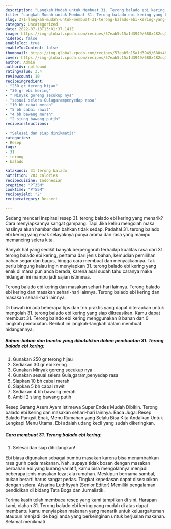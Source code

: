 ```yaml
---
description: "Langkah Mudah untuk Membuat 31. Terong balado ebi kering yang Lezat"
title: "Langkah Mudah untuk Membuat 31. Terong balado ebi kering yang Lezat"
slug: 271-langkah-mudah-untuk-membuat-31-terong-balado-ebi-kering-yang-lezat
category: Uncategorized
date: 2022-07-13T13:01:37.141Z
image: https://img-global.cpcdn.com/recipes/57eab5c15a1d3949/680x482cq70/31-terong-balado-ebi-kering-foto-resep-utama.jpg
hideToc: false
enableToc: true
enableTocContent: false
thumbnail: https://img-global.cpcdn.com/recipes/57eab5c15a1d3949/680x482cq70/31-terong-balado-ebi-kering-foto-resep-utama.jpg
cover: https://img-global.cpcdn.com/recipes/57eab5c15a1d3949/680x482cq70/31-terong-balado-ebi-kering-foto-resep-utama.jpg
author: Admin
authorAv: notfound
ratingvalue: 3.4
reviewcount: 10
recipeingredient:
- "250 gr terong hijau"
- "30 gr ebi kering"
- " Minyak goreng secukup nya"
- "sesuai selera Gulagarampenyedap rasa"
- "10 bh cabai merah"
- "5 bh cabai rawit"
- "4 bh bawang merah"
- "2 siung bawang putih"
recipeinstructions:

- "Selesai dan siap dinikmati!"
categories:
- Resep
tags:
- 31
- terong
- balado

katakunci: 31 terong balado 
nutrition: 283 calories
recipecuisine: Indonesian
preptime: "PT35M"
cooktime: "PT55M"
recipeyield: "2"
recipecategory: Dessert

---
```



Sedang mencari inspirasi resep 31. terong balado ebi kering yang menarik? Cara menyiapkannya sangat gampang. Tapi Jika keliru mengolah maka hasilnya akan hambar dan bahkan tidak sedap. Padahal 31. terong balado ebi kering yang enak selayaknya punya aroma dan rasa yang mampu memancing selera kita.


Banyak hal yang sedikit banyak berpengaruh terhadap kualitas rasa dari 31. terong balado ebi kering, pertama dari jenis bahan, kemudian pemilihan bahan segar dan bagus, hingga cara membuat dan menyajikannya. Tak perlu bingung kalau ingin menyiapkan 31. terong balado ebi kering yang enak di mana pun anda berada, karena asal sudah tahu caranya maka hidangan ini mampu jadi sajian istimewa.

Terong balado ebi kering dan masakan sehari-hari lainnya. Terong balado ebi kering dan masakan sehari-hari lainnya. Terong balado ebi kering dan masakan sehari-hari lainnya.


Di bawah ini ada beberapa tips dan trik praktis yang dapat diterapkan untuk mengolah 31. terong balado ebi kering yang siap dikreasikan. Kamu dapat membuat 31. Terong balado ebi kering menggunakan 8 bahan dan 0 langkah pembuatan. Berikut ini langkah-langkah dalam membuat hidangannya.

<!--inarticleads1-->

##### Bahan-bahan dan bumbu yang dibutuhkan dalam pembuatan 31. Terong balado ebi kering:

1. Gunakan 250 gr terong hijau
1. Sediakan 30 gr ebi kering
1. Gunakan  Minyak goreng secukup nya
1. Gunakan sesuai selera Gula,garam,penyedap rasa
1. Siapkan 10 bh cabai merah
1. Siapkan 5 bh cabai rawit
1. Sediakan 4 bh bawang merah
1. Ambil 2 siung bawang putih


Resep Garang Asem Ayam Istimewa Super Endes Mudah Dibikin. Terong balado ebi kering dan masakan sehari-hari lainnya. Baca Juga: Resep Balado Pangsit Enak, Menu Rumahan yang Selalu Bisa Kita Andalkan Untuk Lengkapi Menu Utama. Ebi adalah udang kecil yang sudah dikeringkan. 

<!--inarticleads2-->

##### Cara membuat 31. Terong balado ebi kering:


1. Selesai dan siap dihidangkan!

Ebi biasa digunakan sebagai bumbu masakan karena bisa menambahkan rasa gurih pada makanan. Nah, supaya tidak bosan dengan masakan berbahan ebi yang kurang variatif, kamu bisa mengolahnya menjadi beberapa jenis masakan lezat ala rumahan. Meskipun bernama sambal, bukan berarti harus sangat pedas. Tingkat kepedasan dapat disesuaikan dengan selera. Atsarina Luthfiyyah (Senior Editor) Memiliki pengalaman pendidikan di bidang Tata Boga dan Jurnalistik. 

Terima kasih telah membaca resep yang kami tampilkan di sini. Harapan kami, olahan 31. Terong balado ebi kering yang mudah di atas dapat membantu kamu menyiapkan makanan yang menarik untuk keluarga/teman ataupun menjadi ide bagi anda yang berkeinginan untuk berjualan makanan. Selamat menikmati
